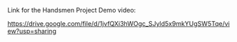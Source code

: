 Link for the Handsmen Project Demo video:

https://drive.google.com/file/d/1jvfQXi3hWOgc_SJyld5x9mkYUgSW5Tqe/view?usp=sharing